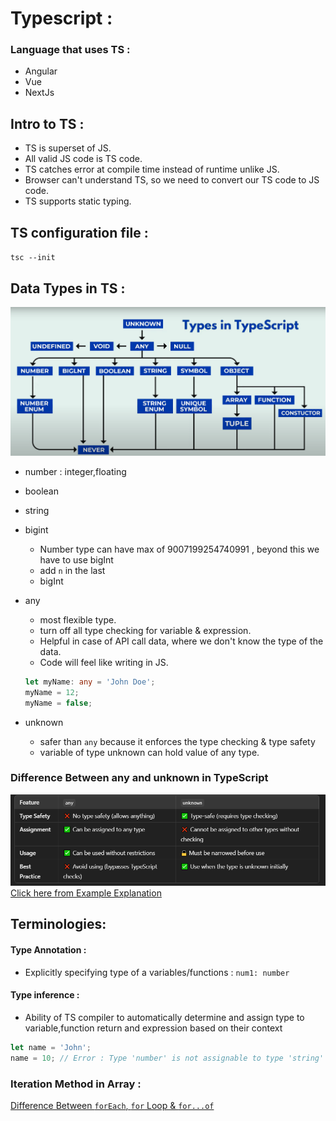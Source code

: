 # Typescript :

### Language that uses TS :

- Angular
- Vue
- NextJs

## Intro to TS :

- TS is superset of JS.
- All valid JS code is TS code.
- TS catches error at compile time instead of runtime unlike JS.
- Browser can't understand TS, so we need to convert our TS code to JS code.
- TS supports static typing.

## TS configuration file :

`tsc --init`

## Data Types in TS :

![Alt text](images/dataTypes.png)

- number : integer,floating
- boolean
- string
- bigint
  - Number type can have max of 9007199254740991 , beyond this we have to use bigInt
  - add `n` in the last
  - bigInt
- any

  - most flexible type.
  - turn off all type checking for variable & expression.
  - Helpful in case of API call data, where we don't know the type of the data.
  - Code will feel like writing in JS.

  ```ts
  let myName: any = 'John Doe';
  myName = 12;
  myName = false;
  ```

- unknown
  - safer than `any` because it enforces the type checking & type safety
  - variable of type unknown can hold value of any type.

### Difference Between any and unknown in TypeScript

![Alt text](images/any_unknown.png)
[Click here from Example Explanation](./src/4-any_unknown.ts)

## Terminologies:

#### Type Annotation :

- Explicitly specifying type of a variables/functions : `num1: number`

#### Type inference :

- Ability of TS compiler to automatically determine and assign type to variable,function return and expression based on their context

```ts
let name = 'John';
name = 10; // Error : Type 'number' is not assignable to type 'string'
```

### Iteration Method in Array :

[Difference Between `forEach`, `for` Loop & `for...of`](./src/9-different-for-loop.md)
